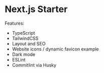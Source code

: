 # Next.js Starter

Features:

- TypeScript
- TailwindCSS
- Layout and SEO
- Website icons / dynamic favicon example
- Dark mode
- ESLint
- Commitlint via Husky
